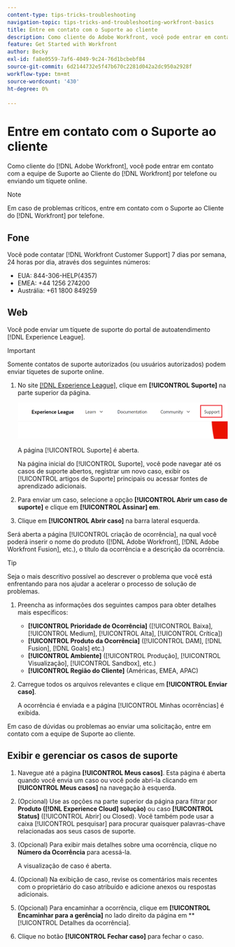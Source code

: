 ```yaml
---
content-type: tips-tricks-troubleshooting
navigation-topic: tips-tricks-and-troubleshooting-workfront-basics
title: Entre em contato com o Suporte ao cliente
description: Como cliente do Adobe Workfront, você pode entrar em contato com a equipe de Suporte ao cliente da Workfront por telefone ou enviando um tíquete online. Este artigo inclui instruções sobre como entrar em contato com o Suporte ao cliente e visualizar e gerenciar os casos de suporte.
feature: Get Started with Workfront
author: Becky
exl-id: fa8e0559-7af6-4049-9c24-76d1bcbebf84
source-git-commit: 6d2144732e5f47b670c2281d042a2dc950a2928f
workflow-type: tm+mt
source-wordcount: '430'
ht-degree: 0%

---
```


# Entre em contato com o Suporte ao cliente

<!--Audited: 12/2023-->

<!--
<p>(We need to keep this as a standalone article. It is linked in multiple articles and FAQs.)</p>
-->

Como cliente do [!DNL Adobe Workfront], você pode entrar em contato com a equipe de Suporte ao Cliente do [!DNL Workfront] por telefone ou enviando um tíquete online.

>[!NOTE]
>
>Em caso de problemas críticos, entre em contato com o Suporte ao Cliente do [!DNL Workfront] por telefone.

## Fone

Você pode contatar [!DNL Workfront Customer Support] 7 dias por semana, 24 horas por dia, através dos seguintes números:

* EUA: 844-306-HELP(4357)
* EMEA: +44 1256 274200
* Austrália: +61 1800 849259

## Web

Você pode enviar um tíquete de suporte do portal de autoatendimento [!DNL Experience League].

>[!IMPORTANT]
>
>Somente contatos de suporte autorizados (ou usuários autorizados) podem enviar tíquetes de suporte online.


1. No site [[!DNL Experience League]](https://experienceleague.adobe.com), clique em **[!UICONTROL Suporte]** na parte superior da página.

   ![](assets/experience-league-top-navigation-with-support-highlighted.png)

   A página [!UICONTROL Suporte] é aberta.

   Na página inicial do [!UICONTROL Suporte], você pode navegar até os casos de suporte abertos, registrar um novo caso, exibir os [!UICONTROL artigos de Suporte] principais ou acessar fontes de aprendizado adicionais.

1. Para enviar um caso, selecione a opção **[!UICONTROL Abrir um caso de suporte]** e clique em **[!UICONTROL Assinar] em**.

1. Clique em **[!UICONTROL Abrir caso]** na barra lateral esquerda.

<!--
   ![](assets/left-nav-bar-for-exl-support-portal.png)
-->

Será aberta a página [!UICONTROL criação de ocorrência], na qual você poderá inserir o nome do produto ([!DNL Adobe Workfront], [!DNL Adobe Workfront Fusion], etc.), o título da ocorrência e a descrição da ocorrência.

>[!TIP]
>
>Seja o mais descritivo possível ao descrever o problema que você está enfrentando para nos ajudar a acelerar o processo de solução de problemas.


1. Preencha as informações dos seguintes campos para obter detalhes mais específicos:

   * **[!UICONTROL Prioridade de Ocorrência]** ([!UICONTROL Baixa], [!UICONTROL Medium], [!UICONTROL Alta], [!UICONTROL Crítica])
   * **[!UICONTROL Produto da Ocorrência]** ([!UICONTROL DAM], [!DNL Fusion], [!DNL Goals] etc.)
   * **[!UICONTROL Ambiente]** ([!UICONTROL Produção], [!UICONTROL Visualização], [!UICONTROL Sandbox], etc.)
   * **[!UICONTROL Região do Cliente]** (Américas, EMEA, APAC)

1. Carregue todos os arquivos relevantes e clique em **[!UICONTROL Enviar caso]**.

   A ocorrência é enviada e a página [!UICONTROL Minhas ocorrências] é exibida.

   <!--
   [](assets/all-cases-list-exl-support-portal.png)
   -->

Em caso de dúvidas ou problemas ao enviar uma solicitação, entre em contato com a equipe de Suporte ao cliente.


## Exibir e gerenciar os casos de suporte

1. Navegue até a página **[!UICONTROL Meus casos]**. Esta página é aberta quando você envia um caso ou você pode abri-la clicando em **[!UICONTROL Meus casos]** na navegação à esquerda.

1. (Opcional) Use as opções na parte superior da página para filtrar por **Produto ([!DNL Experience Cloud] solução)** ou caso **[!UICONTROL Status]** ([!UICONTROL Abrir] ou Closed). Você também pode usar a caixa [!UICONTROL pesquisar] para procurar quaisquer palavras-chave relacionadas aos seus casos de suporte.

1. (Opcional) Para exibir mais detalhes sobre uma ocorrência, clique no **Número da Ocorrência** para acessá-la.

   A visualização de caso é aberta.

1. (Opcional) Na exibição de caso, revise os comentários mais recentes com o proprietário do caso atribuído e adicione anexos ou respostas adicionais.

1. (Opcional) Para encaminhar a ocorrência, clique em **[!UICONTROL Encaminhar para a gerência]** no lado direito da página em **[!UICONTROL Detalhes da ocorrência].

1. Clique no botão **[!UICONTROL Fechar caso]** para fechar o caso.


<!--drafted: I took the information above from this blog post by Jon Chen (on September 13, 2022): https://experienceleaguecommunities.adobe.com/t5/workfront-blogs/how-to-submit-a-support-ticket-on-experience-league/ba-p/461737)

- this is the information that was there before - pointing to WorkfrontOne: 

If you are logged in as an Authorized Support Contact, you can contact Workfront Customer Support through the Workfront One site and create a case, formally called a ticket.

1. Log in to [**one.workfront.com**](https://one.workfront.com/) as an Authorized Support Contact.
1. On the **Home** page, click **Support**.

   ![](assets/supporthome-350x138.png)

   The Customer Support page displays.

   >[!NOTE]
   >
   >If you don't see the Support option on the Home page, you are not an Authorized Support Contact. Your Workfront administrator can contact Workfront Customer Support and request you be added an Authorized Support Contact. If you are the only Workfront administrator for your organization, contact the Workfront Support team by phone.

1. Complete the fields in the **Create a Support Case** form. All fields are required.  

   <table style="table-layout:auto">
    <tr>
        <td><strong>Subject</strong></td>
        <td>Type a brief question or explanation of the issue you are experiencing.</td>
    </tr>
    <tr>
        <td><strong>Description</strong></td>
        <td>Type a detailed description of the issue. Include as much information as possible.</td>
    </tr>
    <tr>
        <td><strong>Priority</strong></td>
        <td> </td>
    </tr>
    <tr>
        <td><strong>Case Product</strong></td>
        <td>Select the product in which you are experiencing the issue. If the issue is not related to a specific product, select None.</td>
    </tr>
    <tr>
        <td><strong>Product Area</strong></td>
        <td>Select the area of the product that best relates to the issue. If the related area is not listed in the drop-down menu, select Not Listed.</td>
    </tr>
    <tr>
        <td><strong>Environment</strong></td>
        <td>Select the environment in which the issue occurs. If you are seeing the issue in both the Production and Sandbox environments, please select Production.</td>
    </tr>
    <tr>
        <td><strong>Customer Region</strong></td>
        <td> </td>
    </tr>
   </table>

1. (Optional) Attach a file, such as an image or video file.

   1. At the bottom of the form, click **Upload File**.
   1. Click **Upload File**, then browse for and select the desired file.

      ![](assets/supportselectfile-350x368.png)

   1. Click **Done** to upload the file to the case.

1. Click **Submit** to submit the case to Workfront Customer Support.

-->


